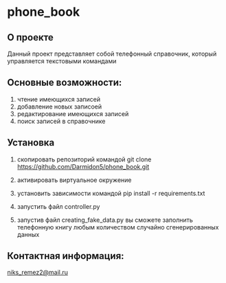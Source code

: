 # phone_book 

## О проекте
Данный проект представляет собой телефонный справочник, который управляется текстовыми командами

## Основные возможности:
1. чтение имеющихся записей
2. добавление новых записоей
3. редактирование имеющихся записей
4. поиск записей в справочнике

## Установка
1. скопировать репозиторий командой git clone https://github.com/Darmidon5/phone_book.git
2. активировать виртуальное окружение
3. установить зависимости командой pip install -r requirements.txt
4. запустить файл controller.py

5. запустив файл creating_fake_data.py вы сможете заполнить телефонную книгу любым количеством случайно сгенерированных данных

## Контактная информация:
niks_remez2@mail.ru


